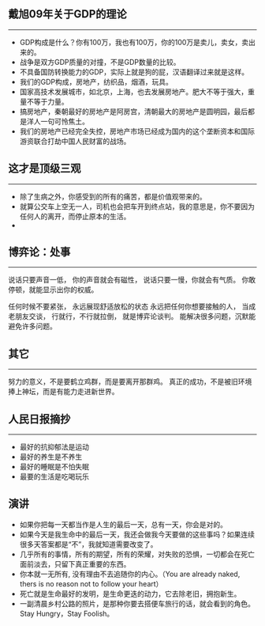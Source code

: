 ## 戴旭09年关于GDP的理论
---------
- GDP构成是什么？你有100万，我也有100万，你的100万是卖儿，卖女，卖出来的。
- 战争是双方GDP质量的对撞，不是GDP数量的比较。
- 不具备国防转换能力的GDP，实际上就是狗的屁，汉语翻译过来就是这样。
- 我们的GDP构成，房地产，纺织品，烟酒，玩具。
- 国家高技术发展城市，如北京，上海，也去发展房地产。肥大不等于强大，重量不等于力量。
- 搞房地产，秦朝最好的房地产是阿房宫，清朝最大的房地产是圆明园，最后都是洋人一句可怜焦土。
- 我们的房地产已经完全失控，房地产市场已经成为国内的这个垄断资本和国际游资联合打劫中国人民财富的战场。

## 这才是顶级三观
----------
- 除了生病之外，你感受到的所有的痛苦，都是价值观带来的。
- 就算公交车上空无一人，司机也会把车开到终点站，我的意思是，你不要因为任何人的离开，而停止原本的生活。
- 
## 博弈论：处事
----------
说话只要声音一低，
你的声音就会有磁性，
说话只要一慢，你就会有气质。
你敢停顿，就能显示出你的权威。

任何时候不要紧张，
永远展现舒适放松的状态
永远把任何你想要接触的人，
当成老朋友交谈，
行就行，不行就拉倒，
就是博弈论谈判。
能解决很多问题，沉默能避免许多问题。

## 其它
---------
努力的意义，不是要鹤立鸡群，而是要离开那群鸡。
真正的成功，不是被旧环境捧上神坛，而是有能力走进新世界。

## 人民日报摘抄
---------
- 最好的抗抑郁法是运动
- 最好的养生是不养生
- 最好的睡眠是不怕失眠
- 最要的生活是吃喝玩乐

## 演讲

- 如果你把每一天都当作是人生的最后一天，总有一天，你会是对的。
- 如果今天是我生命中的最后一天，我还会做我今天要做的这些事吗？如果连续很多天答案都是“不”，我就知道需要改变了。
- 几乎所有的事情，所有的期望，所有的荣耀，对失败的恐惧，一切都会在死亡面前淡去，只留下真正重要的东西。
- 你本就一无所有, 没有理由不去追随你的内心。（You are already naked, thers is no reason not to follow your heart）
- 死亡就是生命最好的发明，是生命更迭的动力，它去除老旧，拥抱新生。
- 一副清晨乡村公路的照片，是那种你要去搭便车旅行的话，就会看到的角色。Stay Hungry，Stay Foolish。
  
## 